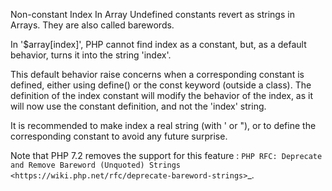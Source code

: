 Non-constant Index In Array
Undefined constants revert as strings in Arrays. They are also called barewords.

In '$array[index]', PHP cannot find index as a constant, but, as a default behavior, turns it into the string 'index'. 

This default behavior raise concerns when a corresponding constant is defined, either using define() or the const keyword (outside a class). The definition of the index constant will modify the behavior of the index, as it will now use the constant definition, and not the 'index' string. 

<?php

// assign 1 to the element index in $array
// index will fallback to string
$array[index] = 1; 
//PHP Notice:  Use of undefined constant index - assumed 'index'

echo $array[index];      // display 1 and the above error
echo $array[index];    // display 1
echo $array[index];  // Syntax error


define('index', 2);
 
 // now 1 to the element 2 in $array
 $array[index] = 1;

?>

It is recommended to make index a real string (with ' or "), or to define the corresponding constant to avoid any future surprise.

Note that PHP 7.2 removes the support for this feature : `PHP RFC: Deprecate and Remove Bareword (Unquoted) Strings <https://wiki.php.net/rfc/deprecate-bareword-strings>`_.

